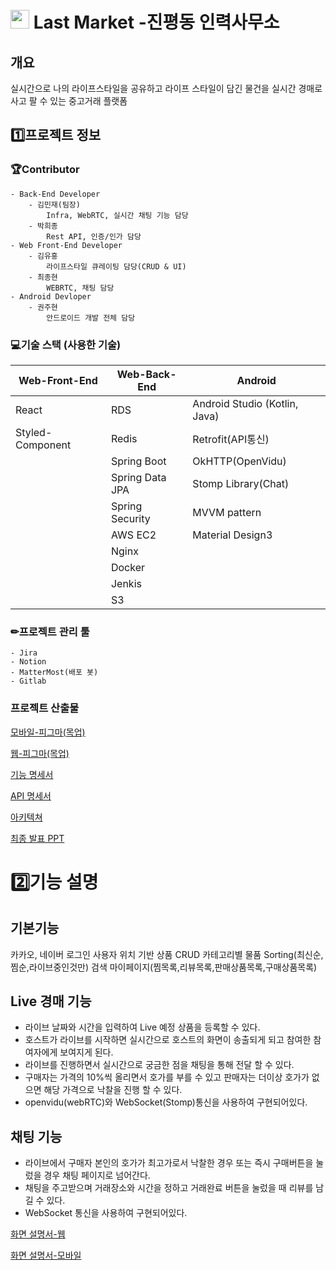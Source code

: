 # <img src="https://lab.ssafy.com/s08-webmobile1-sub2/S08P12D206/-/raw/main/img/App_logo.png" width="30" height="30"> Last Market -진평동 인력사무소


##  개요 

실시간으로 나의 라이프스타일을 공유하고 라이프 스타일이 담긴 물건을 실시간 경매로 사고 팔 수 있는 중고거래 플랫폼



## 1️⃣프로젝트 정보
### 🏆Contributor

    - Back-End Developer
        - 김민재(팀장)
            Infra, WebRTC, 실시간 채팅 기능 담당
        - 박희종
            Rest API, 인증/인가 담당
    - Web Front-End Developer
        - 김유홍
            라이프스타일 큐레이팅 담당(CRUD & UI)
        - 최종현
            WEBRTC, 채팅 담당
    - Android Devloper 
        - 권주현
            안드로이드 개발 전체 담당

### 💻기술 스택 (사용한 기술)

| Web-Front-End | Web-Back-End |Android|
| ------ | ------ |------|
|React      |  RDS      |Android Studio (Kotlin, Java)|
|Styled-Component       |Redis        |Retrofit(API통신)|
||Spring Boot|OkHTTP(OpenVidu)|
||Spring Data JPA|Stomp Library(Chat)|
||Spring Security|MVVM pattern|
||AWS EC2|Material Design3|
||Nginx||
||Docker||
||Jenkis||
||S3||

### ✏프로젝트 관리 툴
    - Jira
    - Notion
    - MatterMost(배포 봇)
    - Gitlab

### 프로젝트 산출물
[모바일-피그마(목업)](https://www.figma.com/file/gJQVvVN69heeWQYL7QpFdE/Last-Market?node-id=25%3A1464&t=TnSzDhmvaKQq2x9p-1)

[웹-피그마(목업)](https://www.figma.com/file/8hCQJ9g4rNOpxAY3AAg7HL/%EB%AA%A9%EC%97%85-%ED%8E%98%EC%9D%B4%EC%A7%80?node-id=0%3A1)

[기능 명세서](https://www.notion.so/limecats0331/72e0b6488f7541219b15464abb3d400d?pvs=4)

[API 명세서](https://www.notion.so/limecats0331/7374a4a9383f463c8e37d9dbc69a90c4?v=43535742297546548235857925907114&pvs=4)

[아키텍쳐](https://www.notion.so/limecats0331/02b772780a5a4f21a004b3ec1430e8e9)

[최종 발표 PPT](https://drive.google.com/file/d/1hBAKpBlogGMpi64HChva13YIrAvDqBa3/view?usp=sharing)

# 2️⃣기능 설명
## 기본기능
카카오, 네이버 로그인
사용자 위치 기반 
상품 CRUD 
카테고리별 물품 Sorting(최신순,찜순,라이브중인것만)
검색
마이페이지(찜목록,리뷰목록,판매상품목록,구매상품목록)

## Live 경매 기능
- 라이브 날짜와 시간을 입력하여 Live 예정 상품을 등록할 수 있다.
- 호스트가 라이브를 시작하면 실시간으로 호스트의 화면이 송출되게 되고 참여한 참여자에게 보여지게 된다.
- 라이브를 진행하면서 실시간으로 궁금한 점을 채팅을 통해 전달 할 수 있다.
- 구매자는 가격의 10%씩 올리면서 호가를 부를 수 있고 판매자는 더이상 호가가 없으면 해당 가격으로 낙찰을 진행 할 수 있다. 
- openvidu(webRTC)와 WebSocket(Stomp)통신을 사용하여 구현되어있다.

## 채팅 기능
-  라이브에서 구매자 본인의 호가가 최고가로서 낙찰한 경우 또는 즉시 구매버튼을 눌렀을 경우 채팅 페이지로 넘어간다.
- 채팅을 주고받으며 거래장소와 시간을 정하고 거래완료 버튼을 눌렀을 때 리뷰를 남길 수 있다.
- WebSocket 통신을 사용하여 구현되어있다.

[화면 설명서-웹](https://docs.google.com/presentation/d/1b_4iXUtIA4F08hrXCy_Ubf8PYQ2QFtVf/edit?usp=share_link&ouid=113136065755976595387&rtpof=true&sd=true) 

[화면 설명서-모바일](https://docs.google.com/presentation/d/1IktfAI5ynyiodvc0Zac6WZf_Izmf28Ps/edit?usp=share_link&ouid=113136065755976595387&rtpof=true&sd=true)
